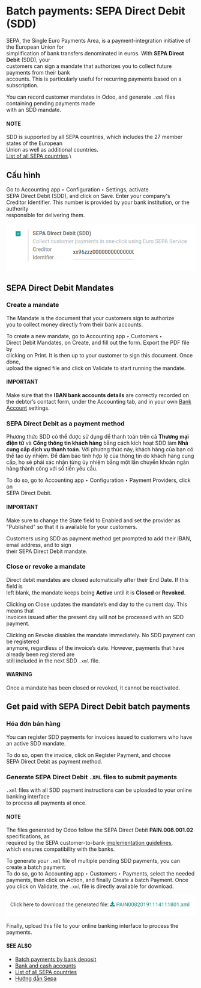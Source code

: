 # Batch payments: SEPA Direct Debit (SDD)

SEPA, the Single Euro Payments Area, is a payment-integration initiative of the European Union for\
simplification of bank transfers denominated in euros. With **SEPA Direct Debit** (SDD), your\
customers can sign a mandate that authorizes you to collect future payments from their bank\
accounts. This is particularly useful for recurring payments based on a subscription.

You can record customer mandates in Odoo, and generate `.xml` files containing pending payments made\
with an SDD mandate.

#### NOTE

SDD is supported by all SEPA countries, which includes the 27 member states of the European\
Union as well as additional countries.\
[List of all SEPA countries](https://www.europeanpaymentscouncil.eu/document-library/other/epc-list-sepa-scheme-countries).\


## Cấu hình

Go to Accounting app ‣ Configuration ‣ Settings, activate\
SEPA Direct Debit (SDD), and click on Save. Enter your company's\
Creditor Identifier. This number is provided by your bank institution, or the authority\
responsible for delivering them.

![Add a SEPA Creditor Identifier to Odoo Accounting](../../../../.gitbook/assets/creditor-identifier.png)

## SEPA Direct Debit Mandates

### Create a mandate

The Mandate is the document that your customers sign to authorize\
you to collect money directly from their bank accounts.

To create a new mandate, go to Accounting app ‣ Customers ‣\
Direct Debit Mandates, on Create, and fill out the form. Export the PDF file by\
clicking on Print. It is then up to your customer to sign this document. Once done,\
upload the signed file and click on Validate to start running the mandate.

#### IMPORTANT
Make sure that the **IBAN bank accounts details** are correctly recorded on the debtor’s contact
form, under the Accounting tab, and in your own [Bank Account](../bank.md) settings.

### SEPA Direct Debit as a payment method

Phương thức SDD có thể được sử dụng để thanh toán trên cả **Thương mại điện tử** và **Cổng thông tin khách hàng** bằng cách kích hoạt SDD làm **Nhà cung cấp dịch vụ thanh toán**. Với phương thức này, khách hàng của bạn có thể tạo ủy nhiệm. Để đảm bảo tính hợp lệ của thông tin do khách hàng cung cấp, họ sẽ phải xác nhận từng ủy nhiệm bằng một lần chuyển khoản ngân hàng thành công với số tiền yêu cầu.

To do so, go to Accounting app ‣ Configuration ‣ Payment Providers, click on\
SEPA Direct Debit.

#### IMPORTANT

Make sure to change the State field to Enabled and set the provider as\
"Published" so that it is available for your customers.

Customers using SDD as payment method get prompted to add their IBAN, email address, and to sign\
their SEPA Direct Debit mandate.

### Close or revoke a mandate

Direct debit mandates are closed automatically after their End Date. If this field is\
left blank, the mandate keeps being **Active** until it is **Closed** or **Revoked**.

Clicking on Close updates the mandate’s end day to the current day. This means that\
invoices issued after the present day will not be processed with an SDD payment.

Clicking on Revoke disables the mandate immediately. No SDD payment can be registered\
anymore, regardless of the invoice’s date. However, payments that have already been registered are\
still included in the next SDD `.xml` file.

#### WARNING

Once a mandate has been closed or revoked, it cannot be reactivated.

## Get paid with SEPA Direct Debit batch payments

### Hóa đơn bán hàng

You can register SDD payments for invoices issued to customers who have an active SDD mandate.

To do so, open the invoice, click on Register Payment, and choose\
SEPA Direct Debit as payment method.

### Generate SEPA Direct Debit `.XML` files to submit payments

`.xml` files with all SDD payment instructions can be uploaded to your online banking interface\
to process all payments at once.

#### NOTE

The files generated by Odoo follow the SEPA Direct Debit **PAIN.008.001.02** specifications, as\
required by the SEPA customer-to-bank [implementation guidelines](https://www.europeanpaymentscouncil.eu/document-library/implementation-guidelines/sepa-credit-transfer-customer-psp-implementation),\
which ensures compatibility with the banks.

To generate your `.xml` file of multiple pending SDD payments, you can create a batch payment.\
To do so, go to Accounting app ‣ Customers ‣ Payments, select the needed\
payments, then click on Action, and finally Create a batch Payment. Once\
you click on Validate, the `.xml` file is directly available for download.

![Generate an .XML file for your SDD payments in Odoo Accounting](../../../../.gitbook/assets/xml.png)

Finally, upload this file to your online banking interface to process the payments.

#### SEE ALSO
* [Batch payments by bank deposit](batch.md)
* [Bank and cash accounts](../bank.md)
* [List of all SEPA countries](https://www.europeanpaymentscouncil.eu/document-library/other/epc-list-sepa-scheme-countries)
* [Hướng dẫn Sepa](https://www.europeanpaymentscouncil.eu/document-library/implementation-guidelines/sepa-credit-transfer-inter-psp-implementation-guidelines)
